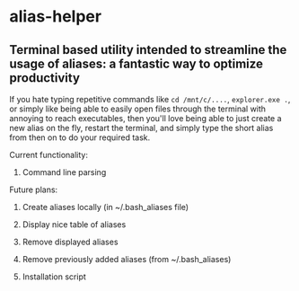 # alias-helper

## Terminal based utility intended to streamline the usage of aliases: a fantastic way to optimize productivity

If you hate typing repetitive commands like `cd /mnt/c/....`, `explorer.exe .`, or simply like being able to easily open files through the terminal with annoying to reach executables, then you'll love being able to just create a new alias on the fly, restart the terminal, and simply type the short alias from then on to do your required task.

Current functionality:

1. Command line parsing

Future plans:

1. Create aliases locally (in ~/.bash_aliases file)

2. Display nice table of aliases

3. Remove displayed aliases

4. Remove previously added aliases (from ~/.bash_aliases)

5. Installation script
